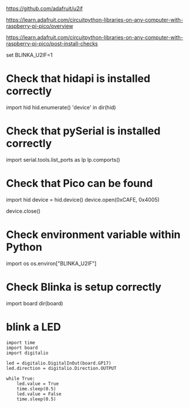https://github.com/adafruit/u2if


https://learn.adafruit.com/circuitpython-libraries-on-any-computer-with-raspberry-pi-pico/overview

https://learn.adafruit.com/circuitpython-libraries-on-any-computer-with-raspberry-pi-pico/post-install-checks

set BLINKA_U2IF=1

# Check that hidapi is installed correctly
import hid
hid.enumerate()
'device' in dir(hid)

# Check that pySerial is installed correctly
import serial.tools.list_ports as lp
lp.comports()

# Check that Pico can be found
import hid
device = hid.device()
device.open(0xCAFE, 0x4005)

device.close()

# Check environment variable within Python
import os
os.environ["BLINKA_U2IF"]

# Check Blinka is setup correctly
import board
dir(board)

# blink a LED
```
import time
import board
import digitalio

led = digitalio.DigitalInOut(board.GP17)
led.direction = digitalio.Direction.OUTPUT

while True:
    led.value = True
    time.sleep(0.5)
    led.value = False
    time.sleep(0.5)
```